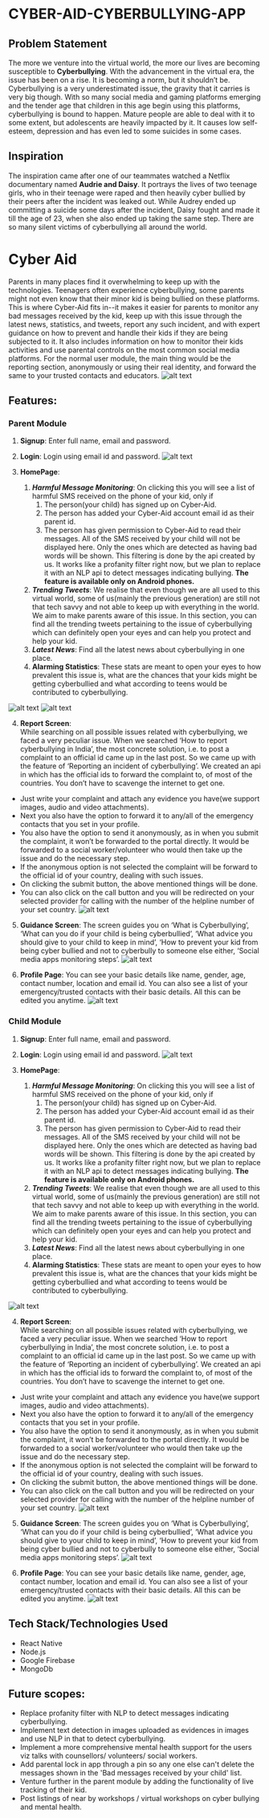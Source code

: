 # CYBER-AID-CYBERBULLYING-APP

## Problem Statement
The more we venture into the virtual world, the more our lives are becoming susceptible to **Cyberbullying**. With the advancement in the virtual era, the issue has been on a rise. It is becoming a norm, but it shouldn’t be. Cyberbullying is a very underestimated issue, the gravity that it carries is very big though. With so many social media and gaming platforms emerging and the tender age that children in this age begin using this platforms, cyberbullying is bound to happen. Mature people are able to deal with it to some extent, but adolescents are heavily impacted by it. It causes low self-esteem, depression and has even led to some suicides in some cases.

## Inspiration
The inspiration came after one of our teammates watched a Netflix documentary named **Audrie and Daisy**. It portrays the lives of two teenage girls, who in their teenage were raped and then heavily cyber bullied by their peers after the incident was leaked out. While Audrey ended up committing a suicide some days after the incident, Daisy fought and made it till the age of 23, when she also ended up taking the same step.
There are so many silent victims of cyberbullying all around the world.


# Cyber Aid
Parents in many places find it overwhelming to keep up with the technologies.
Teenagers often experience cyberbullying, some parents might not even know that their minor kid is being bullied on these platforms. This is where Cyber-Aid fits in--it makes it easier for parents to monitor any bad messages received by the kid, keep up with this issue through the latest news, statistics, and tweets, report any such incident, and with expert guidance on how to prevent and handle their kids if they are being subjected to it. It also includes information on how to monitor their kids activities and use parental controls on the most common social media platforms.
For the normal user module, the main thing would be the reporting section, anonymously or using their real identity, and forward the same to your trusted contacts and educators.
![alt text](https://res.cloudinary.com/sh24sh25/image/upload/v1608453181/Cyber-Aid/PicsArt_12-20-02.02.05_lyjfg0.jpg "Authentication screens")


## Features:
### Parent Module
1. **Signup**: Enter full name, email and password.
   
2. **Login**: Login using email id and password.
![alt text](https://res.cloudinary.com/sh24sh25/image/upload/v1608452872/Cyber-Aid/PicsArt_12-20-01.23.07_d3oaws.jpg "Authentication screens")
3. **HomePage**:
    1. ***Harmful Message Monitoring***: 
On clicking this you will see a list of harmful SMS received on the phone of your kid, only if
          1. The person(your child) has signed up on Cyber-Aid.
          2. The person has added your Cyber-Aid account email id as their parent id.
          3. The person has given permission to Cyber-Aid to read their messages. 
         All of the SMS received by your child will not be displayed here. Only the ones which are detected as having bad words will be shown. This filtering is done by the api created by us. It works like a profanity filter right now, but we plan to replace it with an NLP api to detect messages indicating bullying.
         **The feature is available only on Android phones.**
    2. ***Trending Tweets***: 
    We realise that even though we are all used to this virtual world, some of us(mainly the previous generation) are still not that tech savvy and not able to keep up with everything in the world. We aim to make parents aware of this issue.
In this section, you can find all the trending tweets pertaining to the issue of cyberbullying which can definitely open your eyes and can help you protect and help your kid.
   3. ***Latest News***: 
    Find all the latest news about cyberbullying in one place.
   4. **Alarming Statistics**:
These stats are meant to open your eyes to how prevalent this issue is, what are the chances that your kids might be getting cyberbullied and what according to teens would be contributed to cyberbullying.

   
![alt text](https://res.cloudinary.com/sh24sh25/image/upload/v1608454211/Cyber-Aid/225a2a38-b2c7-43f7-bf1e-d2e237b626df_c9oeke.jpg "Homescreen")
![alt text](https://res.cloudinary.com/sh24sh25/image/upload/v1608452874/Cyber-Aid/PicsArt_12-20-01.41.36_mk3poi.jpg "Homescreen")
<!--     2. ***Tink, the chatbot***: By clicking on the ‘Let’s Talk’ you can let Tink try to resolve your issue, which you can select from the list provided by Tink.
    ![alt text](https://user-images.githubusercontent.com/43985601/99190037-4d40e200-278a-11eb-8473-ae225d10b035.jpg "Chill with Tink")
    3. ***Create a meme***: Creating memes is equally as helpful as blogging. A good meme requires a lot of creativity. Boost your creativity or destress yourself by creating a meme.
    ![alt text](https://user-images.githubusercontent.com/43985601/99190036-4c0fb500-278a-11eb-8f2f-6d8d6d142e6e.jpg "Meme Generator")
    4. ***Quote of the day***: Consider this as a daily dose of motivation capsuled in a sentence, Quote of the day will show a new inspiration quote everyday.
    5. ***Tracks to refresh your mood***: Music has therapeutic powers. To calm your mind, we present you a list of albums from Spotify, sorted to cater to your specific needs.
    ![alt text](https://user-images.githubusercontent.com/43985601/99189365-da823780-2786-11eb-9f2a-1e07f1988e96.jpg "Tracks to refresh your mood from Spotify")
    6. ***Games to Relax your mind***: Who doesn’t love bursting a bubble wrap?! The best ways to deal with stress & anxiety is to walk in rain, popping the bubble, pop the bubble wrap, turn the switch on or off etc. In this section we provide you with all such games.
    ![alt text](https://user-images.githubusercontent.com/43985601/99189360-d81fdd80-2786-11eb-9983-fdf540867718.jpg "Games to relax your mind")
    
 -->
4. **Report Screen**:   
While searching on all possible issues related with cyberbullying, we faced a very peculiar issue. When we searched ‘How to report cyberbullying in India’, the most concrete solution, i.e. to post a complaint to an official id came up in the last post. 
So we came up with the feature of ‘Reporting an incident of cyberbullying’. 
We created an api in which has the official ids to forward the complaint to, of most of the countries. You don’t have to scavenge the internet to get one.
* Just write your complaint and attach any evidence you have(we support images, audio and video attachments).  
* Next you also have the option to forward it to any/all of the emergency contacts that you set in your profile.
* You also have the option to send it anonymously, as in when you submit the complaint, it won’t be forwarded to the portal directly. It would be forwarded to a social worker/volunteer who would then take up the issue and do the necessary step. 
* If the anonymous option is not selected the complaint will be forward to the official id of your country, dealing with such issues.
* On clicking the submit button, the above mentioned things will be done.
* You can also click on the call button and you will be redirected on your selected provider for calling with the number of the helpline number of your set country.
![alt text](https://res.cloudinary.com/sh24sh25/image/upload/v1608452874/Cyber-Aid/PicsArt_12-20-01.49.00_iy4tnk.jpg "Blogs and articles")


5. **Guidance Screen**:
   The screen guides you on ‘What is Cyberbullying’, ‘What can you do if your child is being cyberbullied’, ‘What advice you should give to your child to keep in mind’, ‘How to prevent your kid from being cyber bullied and not to cyberbully to someone else either, ‘Social media apps monitoring steps’.
   ![alt text](https://res.cloudinary.com/sh24sh25/image/upload/v1608453483/Cyber-Aid/PicsArt_12-20-01.52.59_stymhq.jpg "Blogs and articles")
<!-- 
    ![alt text](https://res.cloudinary.com/sh24sh25/image/upload/v1608453862/Cyber-Aid/097bc9f4-6171-4373-b352-77d6e88e6b39_xvqr0g.jpg "Professional help")

6. **Fitness & Lifestyle page**: See a list of mental health issues. Tap on an item to explore guidance to get relief from it.
* On clicking any issue: You can see a list of subcategories.
* By clicking on any sub-category you will visit a page with posts related to the main issue and pertaining to the selected sub-category. Click on any post to view it. 
![alt text](https://user-images.githubusercontent.com/43985601/99189358-d6561a00-2786-11eb-8657-9f38f9139324.jpg "Fitness screens")
![alt text](https://user-images.githubusercontent.com/43985601/99190032-487c2e00-278a-11eb-9594-b94bdf88f55c.jpg "Fitness Sub Screens") -->
6. **Profile Page**:
   You can see your basic details like name, gender, age, contact number, location and email id. You can also see a list of your emergency/trusted contacts with their basic details. All this can be edited you anytime.
   ![alt text](https://res.cloudinary.com/sh24sh25/image/upload/v1608453862/Cyber-Aid/097bc9f4-6171-4373-b352-77d6e88e6b39_xvqr0g.jpg "Professional help")
   
### Child Module
1. **Signup**: Enter full name, email and password.

2. **Login**: Login using email id and password.
![alt text](https://res.cloudinary.com/sh24sh25/image/upload/v1608455151/Cyber-Aid/PicsArt_12-20-02.31.38_o2b2dx.jpg "Authentication screens")

3. **HomePage**:
    1. ***Harmful Message Monitoring***: 
On clicking this you will see a list of harmful SMS received on the phone of your kid, only if
          1. The person(your child) has signed up on Cyber-Aid.
          2. The person has added your Cyber-Aid account email id as their parent id.
          3. The person has given permission to Cyber-Aid to read their messages. 
         All of the SMS received by your child will not be displayed here. Only the ones which are detected as having bad words will be shown. This filtering is done by the api created by us. It works like a profanity filter right now, but we plan to replace it with an NLP api to detect messages indicating bullying.
         **The feature is available only on Android phones.**
    2. ***Trending Tweets***: 
    We realise that even though we are all used to this virtual world, some of us(mainly the previous generation) are still not that tech savvy and not able to keep up with everything in the world. We aim to make parents aware of this issue.
In this section, you can find all the trending tweets pertaining to the issue of cyberbullying which can definitely open your eyes and can help you protect and help your kid.
   3. ***Latest News***: 
    Find all the latest news about cyberbullying in one place.
   4. **Alarming Statistics**:
These stats are meant to open your eyes to how prevalent this issue is, what are the chances that your kids might be getting cyberbullied and what according to teens would be contributed to cyberbullying.

   
![alt text](https://res.cloudinary.com/sh24sh25/image/upload/v1608455376/Cyber-Aid/PicsArt_12-20-02.38.45_ttc6zj.jpg "Homescreen")
<!-- ![alt text](https://res.cloudinary.com/sh24sh25/image/upload/v1608452874/Cyber-Aid/PicsArt_12-20-01.41.36_mk3poi.jpg "Homescreen") -->
<!--     2. ***Tink, the chatbot***: By clicking on the ‘Let’s Talk’ you can let Tink try to resolve your issue, which you can select from the list provided by Tink.
    ![alt text](https://user-images.githubusercontent.com/43985601/99190037-4d40e200-278a-11eb-8473-ae225d10b035.jpg "Chill with Tink")
    3. ***Create a meme***: Creating memes is equally as helpful as blogging. A good meme requires a lot of creativity. Boost your creativity or destress yourself by creating a meme.
    ![alt text](https://user-images.githubusercontent.com/43985601/99190036-4c0fb500-278a-11eb-8f2f-6d8d6d142e6e.jpg "Meme Generator")
    4. ***Quote of the day***: Consider this as a daily dose of motivation capsuled in a sentence, Quote of the day will show a new inspiration quote everyday.
    5. ***Tracks to refresh your mood***: Music has therapeutic powers. To calm your mind, we present you a list of albums from Spotify, sorted to cater to your specific needs.
    ![alt text](https://user-images.githubusercontent.com/43985601/99189365-da823780-2786-11eb-9f2a-1e07f1988e96.jpg "Tracks to refresh your mood from Spotify")
    6. ***Games to Relax your mind***: Who doesn’t love bursting a bubble wrap?! The best ways to deal with stress & anxiety is to walk in rain, popping the bubble, pop the bubble wrap, turn the switch on or off etc. In this section we provide you with all such games.
    ![alt text](https://user-images.githubusercontent.com/43985601/99189360-d81fdd80-2786-11eb-9983-fdf540867718.jpg "Games to relax your mind")
    
 -->
4. **Report Screen**:   
While searching on all possible issues related with cyberbullying, we faced a very peculiar issue. When we searched ‘How to report cyberbullying in India’, the most concrete solution, i.e. to post a complaint to an official id came up in the last post. 
So we came up with the feature of ‘Reporting an incident of cyberbullying’. 
We created an api in which has the official ids to forward the complaint to, of most of the countries. You don’t have to scavenge the internet to get one.
* Just write your complaint and attach any evidence you have(we support images, audio and video attachments).  
* Next you also have the option to forward it to any/all of the emergency contacts that you set in your profile.
* You also have the option to send it anonymously, as in when you submit the complaint, it won’t be forwarded to the portal directly. It would be forwarded to a social worker/volunteer who would then take up the issue and do the necessary step. 
* If the anonymous option is not selected the complaint will be forward to the official id of your country, dealing with such issues.
* On clicking the submit button, the above mentioned things will be done.
* You can also click on the call button and you will be redirected on your selected provider for calling with the number of the helpline number of your set country.
![alt text](https://res.cloudinary.com/sh24sh25/image/upload/v1608452874/Cyber-Aid/PicsArt_12-20-01.49.00_iy4tnk.jpg "Blogs and articles")


5. **Guidance Screen**:
   The screen guides you on ‘What is Cyberbullying’, ‘What can you do if your child is being cyberbullied’, ‘What advice you should give to your child to keep in mind’, ‘How to prevent your kid from being cyber bullied and not to cyberbully to someone else either, ‘Social media apps monitoring steps’.
   ![alt text](https://res.cloudinary.com/sh24sh25/image/upload/v1608453483/Cyber-Aid/PicsArt_12-20-01.52.59_stymhq.jpg "Blogs and articles")
<!-- 
    ![alt text](https://res.cloudinary.com/sh24sh25/image/upload/v1608453862/Cyber-Aid/097bc9f4-6171-4373-b352-77d6e88e6b39_xvqr0g.jpg "Professional help")

6. **Fitness & Lifestyle page**: See a list of mental health issues. Tap on an item to explore guidance to get relief from it.
* On clicking any issue: You can see a list of subcategories.
* By clicking on any sub-category you will visit a page with posts related to the main issue and pertaining to the selected sub-category. Click on any post to view it. 
![alt text](https://user-images.githubusercontent.com/43985601/99189358-d6561a00-2786-11eb-8657-9f38f9139324.jpg "Fitness screens")
![alt text](https://user-images.githubusercontent.com/43985601/99190032-487c2e00-278a-11eb-9594-b94bdf88f55c.jpg "Fitness Sub Screens") -->
6. **Profile Page**:
   You can see your basic details like name, gender, age, contact number, location and email id. You can also see a list of your emergency/trusted contacts with their basic details. All this can be edited you anytime.
   ![alt text](https://res.cloudinary.com/sh24sh25/image/upload/v1608453862/Cyber-Aid/097bc9f4-6171-4373-b352-77d6e88e6b39_xvqr0g.jpg "Professional help")

## Tech Stack/Technologies Used
* React Native
* Node.js
* Google Firebase
* MongoDb


## Future scopes:
* Replace profanity filter with NLP to detect messages indicating cyberbullying.
* Implement text detection in images uploaded as evidences in images and use NLP in that to detect cyberbullying.
* Implement a more comprehensive mental health support for the users viz talks with counsellors/ volunteers/ social workers.
* Add parental lock in app through a pin so any one else can't delete the messages shown in the 'Bad messages received by your child' list.
* Venture further in the parent module by adding the functionality of live tracking of their kid.
* Post listings of near by workshops / virtual workshops on cyber bullying and mental health.
